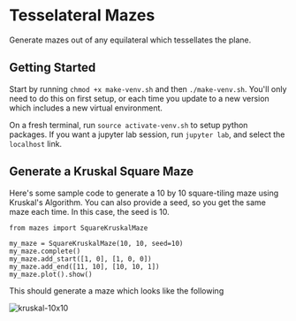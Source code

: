 # Tesselateral Mazes

Generate mazes out of any equilateral which tessellates the plane.

## Getting Started

Start by running `chmod +x make-venv.sh` and then `./make-venv.sh`. You'll only need to
do this on first setup, or each time you update to a new version which includes a new
virtual environment.

On a fresh terminal, run `source activate-venv.sh` to setup python packages. If you
want a jupyter lab session, run `jupyter lab`, and select the `localhost` link.

## Generate a Kruskal Square Maze

Here's some sample code to generate a 10 by 10 square-tiling maze using Kruskal's Algorithm. You can also provide a seed, so you get the same maze each time. In this case, the seed is 10.

```
from mazes import SquareKruskalMaze

my_maze = SquareKruskalMaze(10, 10, seed=10)
my_maze.complete()
my_maze.add_start([1, 0], [1, 0, 0])
my_maze.add_end([11, 10], [10, 10, 1])
my_maze.plot().show()
```

This should generate a maze which looks like the following

![kruskal-10x10](https://github.com/TylerLaBree/tesselateral-mazes/assets/51167014/6f445eb0-b907-47d0-8c6b-cecf054816f5)
